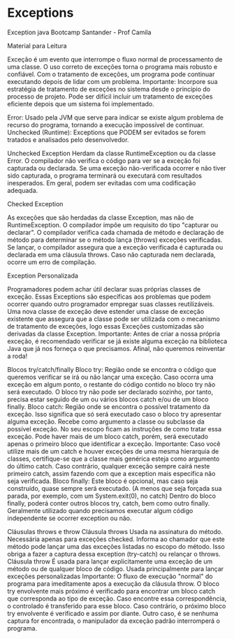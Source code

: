 # Exceptions
Exception java 
Bootcamp Santander - Prof Camila




Material para Leitura

Exceção é um evento que interrompe o fluxo normal de processamento de uma classe.
O uso correto de exceções torna o programa mais robusto e confiável.
Com o tratamento de exceções, um programa pode continuar executando depois de lidar com um problema.
Importante: Incorpore sua estratégia de tratamento de exceções no sistema desde o princípio do processo de projeto. 
Pode ser difícil incluir um tratamento de exceções eficiente depois que um sistema foi implementado.

Error:
Usado pela JVM que serve para indicar se existe algum problema de recurso do programa, tornando a execução impossível de continuar.
Unchecked (Runtime):
Exceptions que PODEM ser evitados se forem tratados e analisados pelo desenvolvedor.

Unchecked Exception
Herdam da classe RuntimeException ou da classe Error.
O compilador não verifica o código para ver se a exceção foi capturada ou declarada.
Se uma exceção não-verificada ocorrer e não tiver sido capturada, o programa terminará ou executará com resultados inesperados.
Em geral, podem ser evitadas com uma codificação adequada.

Checked Exception

As exceções que são herdadas da classe Exception, mas não de RuntimeException.
O compilador impõe um requisito do tipo "capturar ou declarar".
O compilador verifica cada chamada de método e declaração de método para determinar se o método lança (throws) exceções verificadas.
Se lançar, o compilador assegura que a exceção verificada é capturada ou declarada em uma cláusula throws.
Caso não capturada nem declarada, ocorre um erro de compilação.


Exception Personalizada

Programadores podem achar útil declarar suas próprias classes de exceção.
Essas Exceptions são específicas aos problemas que podem ocorrer quando outro programador empregar suas classes reutilizáveis.
Uma nova classe de exceção deve estender uma classe de exceção existente que assegura que a classe pode ser utilizada com o mecanismo de tratamento de exceções, logo essas Exceções customizadas são derivadas da classe Exception.
Importante: Antes de criar a nossa própria exceção, é recomendado verificar se já existe alguma exceção na biblioteca Java que já nos forneça o que precisamos. Afinal, não queremos reinventar a roda!


 Blocos try/catch/finally
Bloco try:
Região onde se encontra o código que queremos verificar se irá ou não lançar uma exceção.
Caso ocorra uma exceção em algum ponto, o restante do código contido no bloco try não será executado.
O bloco try não pode ser declarado sozinho, por tanto, precisa estar seguido de um ou vários blocos catch e/ou de um bloco finally.
Bloco catch:
Região onde se encontra o possível tratamento da exceção. Isso significa que só será executado caso o bloco try apresentar alguma exceção.
Recebe como argumento a classe ou subclasse da possível exceção.
No seu escopo ficam as instruções de como tratar essa exceção.
Pode haver mais de um bloco catch, porém, será executado apenas o primeiro bloco que identificar a exceção.
Importante: Caso você utilize mais de um catch e houver exceções de uma mesma hierarquia de classes, certifique-se que a classe mais genérica esteja como argumento do último catch. Caso contrário, qualquer exceção sempre cairá neste primeiro catch, assim fazendo com que a exception mais específica não seja verificada.
Bloco finally:
Este bloco é opcional, mas caso seja construído, quase sempre será executado. (A menos que seja forçada sua parada, por exemplo, com um System.exit(0), no catch)
Dentro do bloco finally, poderá conter outros blocos try, catch, bem como outro finally.
Geralmente utilizado quando precisamos executar algum código independente se ocorrer exception ou não.


Cláusulas throws e throw
Cláusula throws
Usada na assinatura do método.
Necessária apenas para exceções checked.
Informa ao chamador que este método pode lançar uma das exceções listadas no escopo do método. Isso obriga a fazer a captura dessa exception (try-catch) ou relançar o throws.
Cláusula throw
É usada para lançar explicitamente uma exceção de um método ou de qualquer bloco de código.
Usada principalmente para lançar exceções personalizadas
Importante:
O fluxo de execução "normal" do programa para imeditamente apos a execução da cláusula throw. O bloco try envolvente mais próximo é verificado para encontrar um bloco catch que corresponda ao tipo de exceção.
Caso encontre essa correspondência, o controlado é transferido para esse bloco. Caso contrário, o próximo bloco try envolvente é verificado e assim por diante.
Outro caso, é se nenhuma captura for encontrada, o manipulador da exceção padrão interromperá o programa.
